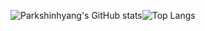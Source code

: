 ![Parkshinhyang's GitHub stats](https://github-readme-stats.vercel.app/api?username=Parkshinhyang&show_icons=true&theme=dark)![Top Langs](https://github-readme-stats.vercel.app/api/top-langs/?username=Parkshinhyang&layout=compact&theme=dark)


<!--
**Parkshinhyang/Parkshinhyang** is a ✨ _special_ ✨ repository because its `README.md` (this file) appears on your GitHub profile.

Here are some ideas to get you started:

- 🔭 I’m currently working on ...
- 🌱 I’m currently learning ...
- 👯 I’m looking to collaborate on ...
- 🤔 I’m looking for help with ...
- 💬 Ask me about ...
- 📫 How to reach me: ...
- 😄 Pronouns: ...
- ⚡ Fun fact: ...
-->
